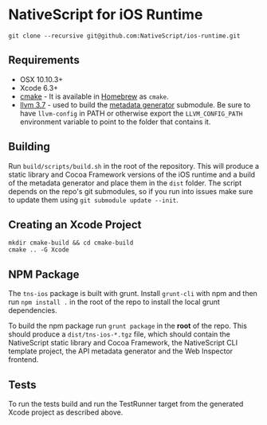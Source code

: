 # NativeScript for iOS Runtime

```shell
git clone --recursive git@github.com:NativeScript/ios-runtime.git
```

## Requirements
 - OSX 10.10.3+
 - Xcode 6.3+
 - [cmake](http://www.cmake.org/) - It is available in [Homebrew](http://brew.sh) as `cmake`.
 - [llvm 3.7](http://www.llvm.org/releases/download.html#3.7.0) - used to build the [metadata generator](https://github.com/NativeScript/ios-metadata-generator) submodule. Be sure to have `llvm-config` in PATH or otherwise export the `LLVM_CONFIG_PATH` environment variable to point to the folder that contains it.

## Building
Run `build/scripts/build.sh` in the root of the repository. This will produce a static library and Cocoa Framework versions of the iOS runtime and a build of the metadata generator and place them in the `dist` folder. The script depends on the repo's git submodules, so if you run into issues make sure to update them using `git submodule update --init`.

## Creating an Xcode Project
```shell
mkdir cmake-build && cd cmake-build
cmake .. -G Xcode
```

## NPM Package
The `tns-ios` package is built with grunt. Install `grunt-cli` with npm and then run `npm install .` in the root of the repo to install the local grunt dependencies.

To build the npm package run `grunt package` in the **root** of the repo. This should produce a `dist/tns-ios-*.tgz` file, which should contain the NativeScript static library and Cocoa Framework, the NativeScript CLI template project, the API metadata generator and the Web Inspector frontend.

## Tests
To run the tests build and run the TestRunner target from the generated Xcode project as described above.
